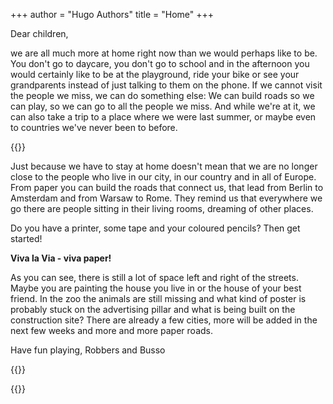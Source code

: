 +++
author = "Hugo Authors"
title = "Home"
+++

Dear children,

we are all much more at home right now than we would perhaps like to be. You don't go to daycare, you don't go to school and in the afternoon you would certainly like to be at the playground, ride your bike or see your grandparents instead of just talking to them on the phone. If we cannot visit the people we miss, we can do something else: We can build roads so we can play, so we can go to all the people we miss. And while we're at it, we can also take a trip to a place where we were last summer, or maybe even to countries we've never been to before.

{{<gallery>}}

Just because we have to stay at home doesn't mean that we are no longer close to the people who live in our city, in our country and in all of Europe. From paper you can build the roads that connect us, that lead from Berlin to Amsterdam and from Warsaw to Rome. They remind us that everywhere we go there are people sitting in their living rooms, dreaming of other places.

Do you have a printer, some tape and your coloured pencils? Then get started!

**Viva la Via - viva paper!**

As you can see, there is still a lot of space left and right of the streets. Maybe you are painting the house you live in or the house of your best friend. In the zoo the animals are still missing and what kind of poster is probably stuck on the advertising pillar and what is being built on the construction site? There are already a few cities, more will be added in the next few weeks and more and more paper roads.

Have fun playing, Robbers and Busso

{{<downloads>}}

{{<team-avatar>}}
